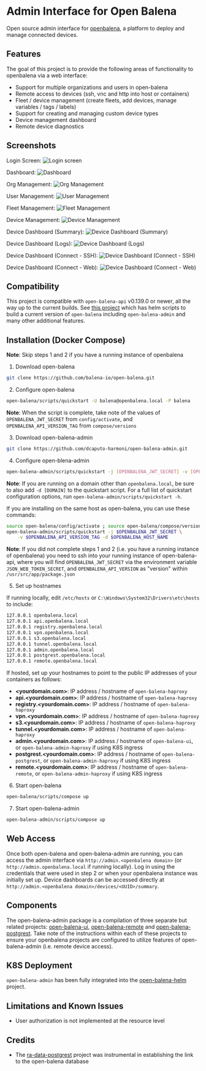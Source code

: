 # Admin Interface for Open Balena

Open source admin interface for [openbalena](https://github.com/balena-io/open-balena), a platform to deploy and manage connected devices.

## Features
The goal of this project is to provide the following areas of functionality to openbalena via a web interface:
- Support for multiple organizations and users in open-balena
- Remote access to devices (ssh, vnc and http into host or containers)
- Fleet / device management (create fleets, add devices, manage variables / tags / labels)
- Support for creating and managing custom device types
- Device management dashboard
- Remote device diagnostics

## Screenshots

Login Screen:
![Login screen](/assets/screenshots/login.png "Login Screen")

Dashboard:
![Dashboard](/assets/screenshots/dashboard.png "Dashboard")

Org Management:
![Org Management](/assets/screenshots/orgs.png "Org Management")

User Management:
![User Management](/assets/screenshots/user.png "User Management")

Fleet Management:
![Fleet Management](/assets/screenshots/fleets.png "Fleet Management")

Device Management:
![Device Management](/assets/screenshots/devices.png "Device Management")

Device Dashboard (Summary):
![Device Dashboard (Summary)](/assets/screenshots/device_dashboard_1.png "Device Dashboard (Summary)")

Device Dashboard (Logs):
![Device Dashboard (Logs)](/assets/screenshots/device_dashboard_2.png "Device Dashboard (Logs)")

Device Dashboard (Connect - SSH):
![Device Dashboard (Connect - SSH)](/assets/screenshots/device_dashboard_3.png "Device Dashboard (Connect - SSH)")

Device Dashboard (Connect - Web):
![Device Dashboard (Connect - Web)](/assets/screenshots/device_dashboard_4.png "Device Dashboard (Connect - Web)")

## Compatibility
This project is compatible with `open-balena-api` v0.139.0 or newer, all the way up to the current builds.  See [this project](https://github.com/dcaputo-harmoni/open-balena-helm) which has helm scripts to build a current version of `open-balena` including `open-balena-admin` and many other additional features.

## Installation (Docker Compose)

**Note**: Skip steps 1 and 2 if you have a running instance of openbalena

1. Download open-balena
```sh
git clone https://github.com/balena-io/open-balena.git
```

2. Configure open-balena
```sh
open-balena/scripts/quickstart -U balena@openbalena.local -P balena
```
**Note**: When the script is complete, take note of the values of `OPENBALENA_JWT_SECRET` from `config/activate`, and `OPENBALENA_API_VERSION_TAG` from `compose/versions`

3. Download open-balena-admin
```sh
git clone https://github.com/dcaputo-harmoni/open-balena-admin.git
```

4. Configure open-blena-admin
```sh
open-balena-admin/scripts/quickstart -j [OPENBALENA_JWT_SECRET] -v [OPENBALENA_API_VERSION_TAG]
```
**Note**: If you are running on a domain other than `openbalena.local`, be sure to also add `-d [DOMAIN]` to the quickstart script.  For a full list of quickstart configuration options, run `open-balena-admin/scripts/quickstart -h`.

If you are installing on the same host as open-balena, you can use these commands:
```sh
source open-balena/config/activate ; source open-balena/compose/versions
open-balena-admin/scripts/quickstart -j $OPENBALENA_JWT_SECRET \
	-v $OPENBALENA_API_VERSION_TAG -d $OPENBALENA_HOST_NAME
```

**Note**: If you did not complete steps 1 and 2 (i.e. you have a running instance of openbalena) you need to ssh into your running instance of open-balena-api, where you will find `OPENBALENA_JWT_SECRET` via the environment variable `JSON_WEB_TOKEN_SECRET`, and `OPENBALENA_API_VERSION` as "version" within `/usr/src/app/package.json`

5. Set up hostnames

If running locally, edit `/etc/hosts` or `C:\Windows\System32\Drivers\etc\hosts` to include:

```sh
127.0.0.1 openbalena.local
127.0.0.1 api.openbalena.local
127.0.0.1 registry.openbalena.local
127.0.0.1 vpn.openbalena.local
127.0.0.1 s3.openbalena.local
127.0.0.1 tunnel.openbalena.local
127.0.0.1 admin.openbalena.local
127.0.0.1 postgrest.openbalena.local
127.0.0.1 remote.openbalena.local
```
If hosted, set up your hostnames to point to the public IP addresses of your containers as follows:

- **<yourdomain.com>**: IP address / hostname of `open-balena-haproxy`
- **api.<yourdomain.com>**: IP address / hostname of `open-balena-haproxy`
- **registry.<yourdomain.com>**: IP address / hostname of `open-balena-haproxy`
- **vpn.<yourdomain.com>**: IP address / hostname of `open-balena-haproxy`
- **s3.<yourdomain.com>**: IP address / hostname of `open-balena-haproxy`
- **tunnel.<yourdomain.com>**: IP address / hostname of `open-balena-haproxy`
- **admin.<yourdomain.com>**: IP address / hostname of `open-balena-ui`, or `open-balena-admin-haproxy` if using K8S ingress
- **postgrest.<yourdomain.com>**:  IP address / hostname of `open-balena-postgrest`, or `open-balena-admin-haproxy` if using K8S ingress
- **remote.<yourdomain.com>**:  IP address / hostname of `open-balena-remote`, or `open-balena-admin-haproxy` if using K8S ingress

6. Start open-balena
```sh
open-balena/scripts/compose up
```

7. Start open-balena-admin
```sh
open-balena-admin/scripts/compose up
```

## Web Access

Once both open-balena and open-balena-admin are running, you can access the admin interface via `http://admin.<openbalena domain>` (or `http://admin.openbalena.local` if running locally).  Log in using the credentials that were used in step 2 or when your openbalena instance was initially set up.  Device dashboards can be accessed directly at `http://admin.<openbalena domain>/devices/<UUID>/summary`. 

## Components

The open-balena-admin package is a compilation of three separate but related projects: [open-balena-ui](https://github.com/dcaputo-harmoni/open-balena-ui), [open-balena-remote](https://github.com/dcaputo-harmoni/open-balena-remote) and [open-balena-postgrest](https://github.com/dcaputo-harmoni/open-balena-postgrest).  Take note of the instructions within each of these projects to ensure your openbalena projects are configured to utilize features of open-balena-admin (i.e. remote device access).

## K8S Deployment

`open-balena-admin` has been fully integrated into the [open-balena-helm](https://github.com/dcaputo-harmoni/open-balena-helm) project.

## Limitations and Known Issues
- User authorization is not implemented at the resource level

## Credits

- The [ra-data-postgrest](https://github.com/raphiniert-com/ra-data-postgrest) project was instrumental in establishing the link to the open-balena database

